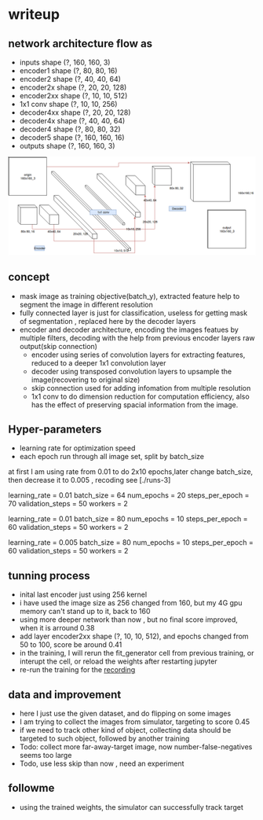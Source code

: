 # writeup

## network architecture flow as

* inputs shape  (?, 160, 160, 3)
* encoder1 shape  (?, 80, 80, 16)
* encoder2 shape  (?, 40, 40, 64)
* encoder2x shape  (?, 20, 20, 128)
* encoder2xx shape  (?, 10, 10, 512)
* 1x1 conv shape  (?, 10, 10, 256)
* decoder4xx shape  (?, 20, 20, 128)
* decoder4x shape  (?, 40, 40, 64)
* decoder4 shape  (?, 80, 80, 32)
* decoder5 shape  (?, 160, 160, 16)
* outputs shape  (?, 160, 160, 3)

[image_0]: ./fcn-arch.png
![see diagram][image_0] 


## concept
* mask image as training objective(batch_y), extracted feature help to segment the image in different resolution
* fully connected layer is just for classification, useless for getting mask of segmentation , replaced here by the decoder layers
* encoder and decoder architecture, encoding the images featues by multiple filters, decoding with the help from previous encoder layers raw output(skip connection)
  * encoder using series of convolution layers for extracting features, reduced to a deeper 1x1 convolution layer
  * decoder using transposed convolution layers to upsample the image(recovering to original size)
  * skip connection used  for adding infomation from multiple resolution	
  * 1x1 conv to do dimension reduction for computation efficiency, also has the effect of preserving spacial information from the image.



## Hyper-parameters

* learning rate for optimization speed
* each epoch run through all image set, split by batch_size

at first I am using rate from 0.01 to do 2x10 epochs,later change batch_size, then decrease it to 0.005 , recoding see [./runs-3]

learning_rate = 0.01
batch_size = 64
num_epochs = 20
steps_per_epoch = 70
validation_steps = 50
workers = 2

learning_rate = 0.01
batch_size = 80
num_epochs = 10
steps_per_epoch = 60
validation_steps = 50
workers = 2


learning_rate = 0.005
batch_size = 80
num_epochs = 10
steps_per_epoch = 60
validation_steps = 50
workers = 2



## tunning process
* inital last encoder just using 256 kernel
* i have used the image size as 256 changed from 160, but my 4G gpu memory can't stand up to it, back to 160
* using more deeper network than now , but no final score improved, when it is arround 0.38
* add layer encoder2xx shape  (?, 10, 10, 512), and epochs changed from 50 to 100, score be around 0.41
* in the training, I will rerun the fit_generator cell from previous training, or interupt the cell, or reload the weights after restarting jupyter
* re-run the training for the [recording](./runs-3)

## data and improvement
* here I just use the given dataset, and do flipping on some images
* I am trying to collect the images from simulator, targeting to score 0.45
* if we need to track other kind of object, collecting data should be targeted to such object, followed by another training
* Todo: collect more far-away-target image, now number-false-negatives seems too large
* Todo, use less skip than now , need an experiment

## followme
* using the trained weights, the simulator can successfully track target
